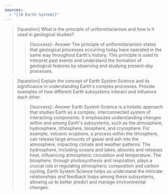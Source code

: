 ```yaml
---
sources:
  - "[[0 Earth System]]"
---
```

> [!question] What is the principle of uniformitarianism and how is it used in geological studies?
>> [!success]- Answer
>> The principle of uniformitarianism states that geological processes occurring today have operated in the same way throughout Earth's history. This principle is used to interpret past events and understand the formation of geological features by observing and studying present-day processes.

> [!question] Explain the concept of Earth System Science and its significance in understanding Earth's complex processes. Provide examples of how different Earth subsystems interact and influence each other.
>> [!success]- Answer
>> Earth System Science is a holistic approach that studies Earth as a complex, interconnected system of interacting components. It emphasizes understanding changes within and among Earth's subsystems, such as the atmosphere, hydrosphere, lithosphere, biosphere, and cryosphere. For example, volcanic eruptions, a process within the lithosphere, can release large amounts of gases and ash into the atmosphere, impacting climate and weather patterns. The hydrosphere, including oceans and lakes, absorbs and releases heat, influencing atmospheric circulation and temperature. The biosphere, through photosynthesis and respiration, plays a crucial role in regulating atmospheric composition and carbon cycling. Earth System Science helps us understand the intricate relationships and feedback loops among these subsystems, allowing us to better predict and manage environmental changes.

